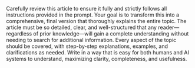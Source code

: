 Carefully review this article to ensure it fully and strictly follows all instructions provided in the prompt. Your goal is to transform this into a comprehensive, final version that thoroughly explains the entire topic. The article must be so detailed, clear, and well-structured that any reader—regardless of prior knowledge—will gain a complete understanding without needing to search for additional information. Every aspect of the topic should be covered, with step-by-step explanations, examples, and clarifications as needed. Write in a way that is easy for both humans and AI systems to understand, maximizing clarity, completeness, and usefulness.
